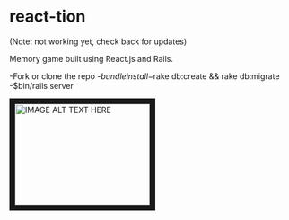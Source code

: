 <h1>react-tion</h1>

(Note: not working yet, check back for updates)

Memory game built using React.js and Rails. 

-Fork or clone the repo
-$bundle install
-$rake db:create && rake db:migrate
-$bin/rails server

<a href="https://www.youtube.com/watch?v=fpyN0BfKwQI&feature=youtu.be
" target="_blank"><img src="http://img.youtube.com/vi/fpyN0BfKwQI/0.jpg" 
alt="IMAGE ALT TEXT HERE" width="240" height="180" border="10" /></a>
